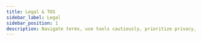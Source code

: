 ```yaml
---
title: Legal & TOS
sidebar_label: Legal
sidebar_position: 1
description: Navigate terms, use tools cautiously, prioritize privacy, and enjoy utilities tailored for users from beginners to power users on this page.
---
```

